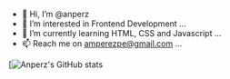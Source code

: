 - 👋 Hi, I’m @anperz
- 👀 I’m interested in Frontend Development ...
- 🌱 I’m currently learning HTML, CSS and Javascript ...
- 📫 Reach me on amperezpe@gmail.com ...

[![Anperz's GitHub stats](https://github-readme-stats.vercel.app/api?username=anperz?theme=angolia&show_icons=true)


